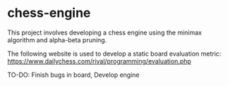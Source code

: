 # chess-engine

This project involves developing a chess engine using the minimax algorithm and alpha-beta pruning.

The following website is used to develop a static board evaluation metric: https://www.dailychess.com/rival/programming/evaluation.php

TO-DO: Finish bugs in board, Develop engine
